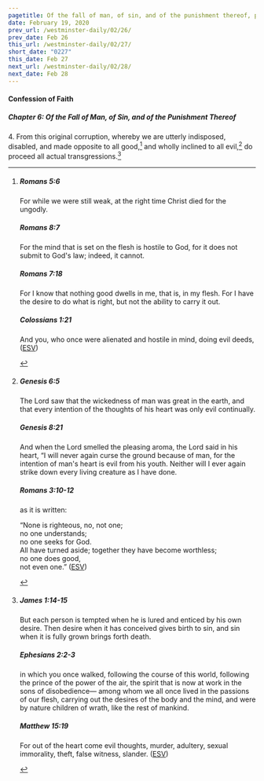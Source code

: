 ```yaml
---
pagetitle: Of the fall of man, of sin, and of the punishment thereof, part 4
date: February 19, 2020
prev_url: /westminster-daily/02/26/
prev_date: Feb 26
this_url: /westminster-daily/02/27/
short_date: "0227"
this_date: Feb 27
next_url: /westminster-daily/02/28/
next_date: Feb 28
---
```


#### Confession of Faith

##### Chapter 6: Of the Fall of Man, of Sin, and of the Punishment Thereof

<span class="q">4.</span> From this original corruption, whereby we are utterly indisposed, disabled, and made opposite to all good,[^fnref:wcf1] and wholly inclined to all evil,[^fnref:wcf2] do proceed all actual transgressions.[^fnref:wcf3]

[^fnref:wcf1]: <div class="esv"><h5>Romans 5:6</h5> <div class="esv-text"><p id="p45005006.01-1">For while we were still weak, at the right time Christ died for the ungodly.</p> </div><h5>Romans 8:7</h5> <div class="esv-text"><p id="p45008007.01-2">For the mind that is set on the flesh is hostile to God, for it does not submit to God's law; indeed, it cannot.</p> </div><h5>Romans 7:18</h5> <div class="esv-text"><p id="p45007018.01-3">For I know that nothing good dwells in me, that is, in my flesh. For I have the desire to do what is right, but not the ability to carry it out.</p> </div><h5>Colossians 1:21</h5> <div class="esv-text"><p id="p51001021.01-4">And you, who once were alienated and hostile in mind, doing evil deeds,  (<a href="http://www.esv.org" class="copyright">ESV</a>)</p> </div> </div>

[^fnref:wcf2]: <div class="esv"><h5>Genesis 6:5</h5> <div class="esv-text"><p id="p01006005.01-1">The <span class="small-caps">Lord</span> saw that the wickedness of man was great in the earth, and that every intention of the thoughts of his heart was only evil continually.</p> </div><h5>Genesis 8:21</h5> <div class="esv-text"><p id="p01008021.01-2">And when the <span class="small-caps">Lord</span> smelled the pleasing aroma, the <span class="small-caps">Lord</span> said in his heart, &#8220;I will never again curse the ground because of man, for the intention of man's heart is evil from his youth. Neither will I ever again strike down every living creature as I have done.</p> </div><h5>Romans 3:10-12</h5> <div class="esv-text"><p id="p45003010.01-3">as it is written:</p> <div class="block-indent"> <p class="line-group" id="p45003010.05-3">&#8220;None is righteous, no, not one;<br />  <span class="indent"></span>no one understands;<br /> <span class="indent"></span>no one seeks for God.<br />  All have turned aside; together they have become worthless;<br /> <span class="indent"></span>no one does good,<br /> <span class="indent"></span>not even one.&#8221;  (<a href="http://www.esv.org" class="copyright">ESV</a>)</p> </div> </div> </div>

[^fnref:wcf3]: <div class="esv"><h5>James 1:14-15</h5> <div class="esv-text"><p id="p59001014.01-1">But each person is tempted when he is lured and enticed by his own desire. Then desire when it has conceived gives birth to sin, and sin when it is fully grown brings forth death.</p> </div><h5>Ephesians 2:2-3</h5> <div class="esv-text"><p id="p49002002.01-2">in which you once walked, following the course of this world, following the prince of the power of the air, the spirit that is now at work in the sons of disobedience&#8212; among whom we all once lived in the passions of our flesh, carrying out the desires of the body and the mind, and were by nature children of wrath, like the rest of mankind.</p> </div><h5>Matthew 15:19</h5> <div class="esv-text"><p id="p40015019.01-3"><span class="woc">For out of the heart come evil thoughts, murder, adultery, sexual immorality, theft, false witness, slander.</span>  (<a href="http://www.esv.org" class="copyright">ESV</a>)</p> </div> </div>

